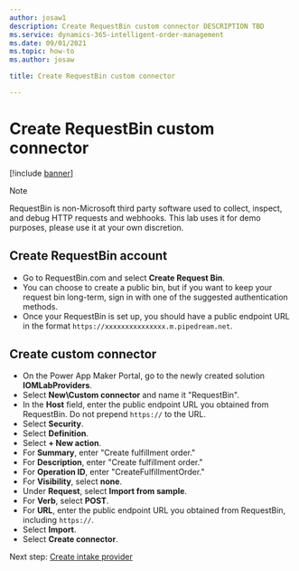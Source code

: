 ```yaml
---
author: josaw1
description: Create RequestBin custom connector DESCRIPTION TBD
ms.service: dynamics-365-intelligent-order-management
ms.date: 09/01/2021
ms.topic: how-to
ms.author: josaw

title: Create RequestBin custom connector

---
```


# Create RequestBin custom connector

[!include [banner](includes/banner.md)]

> [!NOTE]
> RequestBin is non-Microsoft third party software used to collect, inspect, and debug HTTP requests and webhooks. This lab uses it for demo purposes, please use it at your own discretion. 

## Create RequestBin account

-	Go to RequestBin.com and select **Create Request Bin**.
-	You can choose to create a public bin, but if you want to keep your request bin long-term, sign in with one of the suggested authentication methods.
-	Once your RequestBin is set up, you should have a public endpoint URL in the format ``https://xxxxxxxxxxxxxxx.m.pipedream.net``. 

## Create custom connector

-	On the Power App Maker Portal, go to the newly created solution **IOMLabProviders**.
-	Select **New\Custom connector** and name it "RequestBin".
-	In the **Host** field, enter the public endpoint URL you obtained from RequestBin. Do not prepend ``https://`` to the URL. 
-	Select **Security**.
-	Select **Definition**.
-	Select **+ New action**. 
-	For **Summary**, enter "Create fulfillment order."
-	For **Description**, enter "Create fulfillment order."
-	For **Operation ID**, enter "CreateFulfillmentOrder."
-	For **Visibility**, select **none**.
-	Under **Request**, select **Import from sample**.
-	For **Verb**, select **POST**.
-	For **URL**, enter the public endpoint URL you obtained from RequestBin, including ``https://``.
-	Select **Import**.
-	Select **Create connector**.

Next step: [Create intake provider](lab-create-intake-provider.md)

